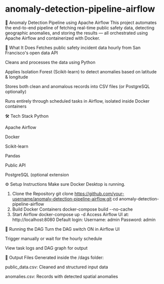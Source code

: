 # anomaly-detection-pipeline-airflow
🚨 Anomaly Detection Pipeline using Apache Airflow
This project automates the end-to-end pipeline of fetching real-time public safety data, detecting geographic anomalies, and storing the results — all orchestrated using Apache Airflow and containerized with Docker.

🧠 What It Does
Fetches public safety incident data hourly from San Francisco's open data API

Cleans and processes the data using Python

Applies Isolation Forest (Scikit-learn) to detect anomalies based on latitude & longitude

Stores both clean and anomalous records into CSV files (or PostgreSQL optionally)

Runs entirely through scheduled tasks in Airflow, isolated inside Docker containers

🛠 Tech Stack
Python

Apache Airflow

Docker

Scikit-learn

Pandas

Public API

PostgreSQL (optional extension


⚙️ Setup Instructions
Make sure Docker Desktop is running.

1. Clone the Repository
   git clone https://github.com/your-username/anomaly-detection-pipeline-airflow.git
   cd anomaly-detection-pipeline-airflow
2. Build Docker Containers
   docker-compose build --no-cache
3. Start Airflow
   docker-compose up -d
   Access Airflow UI at: http://localhost:8080
Default login:
Username: admin
Password: admin

📌 Running the DAG
Turn the DAG switch ON in Airflow UI

Trigger manually or wait for the hourly schedule

View task logs and DAG graph for output

📂 Output Files
Generated inside the /dags folder:

public_data.csv: Cleaned and structured input data

anomalies.csv: Records with detected spatial anomalies




